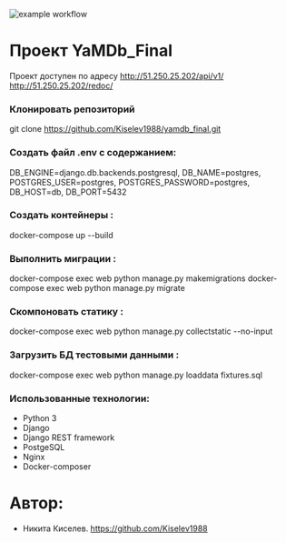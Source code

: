![example workflow](https://github.com/Kiselev1988/yamdb_final/actions/workflows/yamdb_workflow.yml/badge.svg)

# Проект YaMDb_Final

Проект доступен по адресу http://51.250.25.202/api/v1/   http://51.250.25.202/redoc/
### Клонировать репозиторий
git clone https://github.com/Kiselev1988/yamdb_final.git

### Создать файл .env с содержанием:

DB_ENGINE=django.db.backends.postgresql,
DB_NAME=postgres,
POSTGRES_USER=postgres,
POSTGRES_PASSWORD=postgres,
DB_HOST=db,
DB_PORT=5432

### Создать контейнеры :

docker-compose up --build

### Выполнить миграции :

docker-compose exec web python manage.py makemigrations
docker-compose exec web python manage.py migrate

### Скомпоновать статику :

docker-compose exec web python manage.py collectstatic --no-input

### Загрузить БД тестовыми данными :

docker-compose exec web python manage.py loaddata fixtures.sql

### Использованные технологии:
- Python 3
- Django
- Django REST framework
- PostgeSQL
- Nginx
- Docker-composer

# Автор:
- Никита Киселев. <https://github.com/Kiselev1988>



